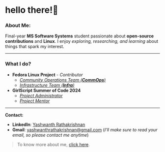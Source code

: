 # hello there!👀

### About Me:

Final-year **MS Software Systems** student passionate about **open-source contributions** and **Linux**. I enjoy *exploring, researching, and learning* about things that spark my interest.

---
### What I do?
- **Fedora Linux Project** - _Contributor_
  - [_Community  Operations Team (**CommOps**)_](https://gitlab.com/fedora/commops)
  - [_Infrastructure Team (**Infra**)_](https://github.com/fedora-infra) 
- **GirlScript Summer of Code 2024**
  - [_Project Administrator_](https://gssoc.girlscript.tech/)
  - [_Project Mentor_](https://gssoc.girlscript.tech/)
--- 

**Contact:**
- **LinkedIn**: [Yashwanth Rathakrishnan](https://www.linkedin.com/in/iamyaash/)
- **Gmail**: yashwanthrathakrishnan@gmail.com (_I'll make sure to read your email, so please contact me anytime_)

> To know more about me, [click here](https://iamyaash.github.io/).
